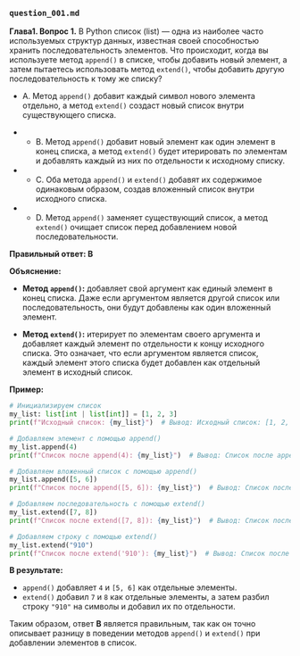 ### `question_001.md`

**Глава1. Вопрос 1.** В Python список (list) — одна из наиболее часто используемых структур данных, известная своей способностью хранить последовательность элементов. Что происходит, когда вы используете метод `append()` в списке, чтобы добавить новый элемент, а затем пытаетесь использовать метод `extend()`, чтобы добавить другую последовательность к тому же списку?

- A. Метод `append()` добавит каждый символ нового элемента отдельно, а метод `extend()` создаст новый список внутри существующего списка.

- - B. Метод `append()` добавит новый элемент как один элемент в конец списка, а метод `extend()` будет итерировать по элементам и добавлять каждый из них по отдельности к исходному списку.

- - C. Оба метода `append()` и `extend()` добавят их содержимое одинаковым образом, создав вложенный список внутри исходного списка.

- - D. Метод `append()` заменяет существующий список, а метод `extend()` очищает список перед добавлением новой последовательности.

**Правильный ответ: B**

**Объяснение:**

*   **Метод `append()`:** добавляет свой аргумент как единый элемент в конец списка. Даже если аргументом является другой список или последовательность, они будут добавлены как один вложенный элемент.

*   **Метод `extend()`:** итерирует по элементам своего аргумента и добавляет каждый элемент по отдельности к концу исходного списка. Это означает, что если аргументом является список, каждый элемент этого списка будет добавлен как отдельный элемент в исходный список.

**Пример:**

```python
# Инициализируем список
my_list: list[int | list[int]] = [1, 2, 3]
print(f"Исходный список: {my_list}")  # Вывод: Исходный список: [1, 2, 3]

# Добавляем элемент с помощью append()
my_list.append(4)
print(f"Список после append(4): {my_list}")  # Вывод: Список после append(4): [1, 2, 3, 4]

# Добавляем вложенный список с помощью append()
my_list.append([5, 6])
print(f"Список после append([5, 6]): {my_list}")  # Вывод: Список после append([5, 6]): [1, 2, 3, 4, [5, 6]]

# Добавляем последовательность с помощью extend()
my_list.extend([7, 8])
print(f"Список после extend([7, 8]): {my_list}")  # Вывод: Список после extend([7, 8]): [1, 2, 3, 4, [5, 6], 7, 8]

# Добавляем строку с помощью extend()
my_list.extend("910")
print(f"Список после extend('910'): {my_list}")  # Вывод: Список после extend('910'): [1, 2, 3, 4, [5, 6], 7, 8, '9', '1', '0']
```

**В результате:**

*   `append()` добавляет `4` и `[5, 6]` как отдельные элементы.
*   `extend()` добавил `7` и `8` как отдельные элементы, а затем разбил строку `"910"` на символы и добавил их по отдельности.

Таким образом, ответ **B** является правильным, так как он точно описывает разницу в поведении методов `append()` и `extend()` при добавлении элементов в список.
